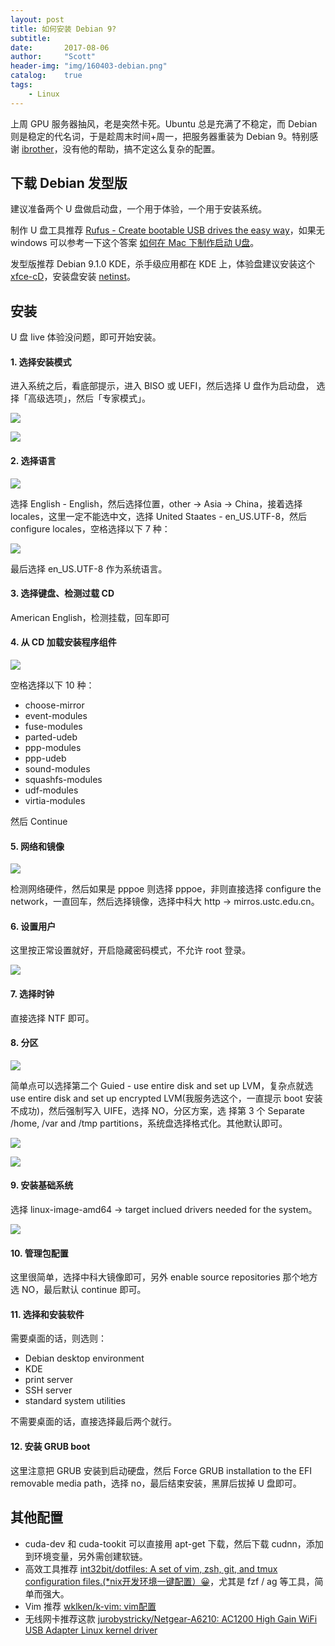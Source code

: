 ```yaml
---
layout: post
title: 如何安装 Debian 9?
subtitle:   
date:       2017-08-06
author:     "Scott"
header-img: "img/160403-debian.png"
catalog:    true
tags:
    - Linux
---
```


上周 GPU 服务器抽风，老是突然卡死。Ubuntu 总是充满了不稳定，而 Debian 则是稳定的代名词，于是趁周末时间+周一，把服务器重装为 Debian 9。特别感谢 [ibrother](https://github.com/ibrother)，没有他的帮助，搞不定这么复杂的配置。

## 下载 Debian 发型版

建议准备两个 U 盘做启动盘，一个用于体验，一个用于安装系统。

制作 U 盘工具推荐 [Rufus - Create bootable USB drives the easy way](https://rufus.akeo.ie/)，如果无 windows 可以参考一下这个答案 [如何在 Mac 下制作启动 U盘](https://www.zhihu.com/question/19630406/answer/29334393)。

发型版推荐 Debian 9.1.0 KDE，杀手级应用都在 KDE 上，体验盘建议安装这个 [xfce-cD](http://mirrors.ustc.edu.cn/debian-cd/current/arm64/iso-cd/debian-9.1.0-arm64-xfce-CD-1.iso)，安装盘安装 [netinst](http://iso.mirrors.ustc.edu.cn/debian-cd/current/arm64/iso-cd/debian-9.1.0-arm64-netinst.iso)。

## 安装

U 盘 live 体验没问题，即可开始安装。

#### 1. 选择安装模式

进入系统之后，看底部提示，进入 BISO 或 UEFI，然后选择 U 盘作为启动盘， 选择「高级选项」，然后「专家模式」。

![](https://scottming-blog-1253938325.cos.ap-beijing.myqcloud.com/170805-debian01.JPG?imageView2/2/w/800)

![](https://scottming-blog-1253938325.cos.ap-beijing.myqcloud.com/170805-debian02.JPG?imageView2/2/w/800)


#### 2. 选择语言

![](https://scottming-blog-1253938325.cos.ap-beijing.myqcloud.com/170805-debian03.JPG?imageView2/2/w/800)


选择 English - English，然后选择位置，other -> Asia -> China，接着选择 locales，这里一定不能选中文，选择 United Staates - en_US.UTF-8，然后 configure locales，空格选择以下 7 种：

![](https://scottming-blog-1253938325.cos.ap-beijing.myqcloud.com/170805-debian04.JPG?imageView2/2/w/800)

最后选择 en_US.UTF-8 作为系统语言。

#### 3. 选择键盘、检测过载 CD

American English，检测挂载，回车即可

#### 4. 从 CD 加载安装程序组件

![](https://scottming-blog-1253938325.cos.ap-beijing.myqcloud.com/170805-debian05.JPG?imageView2/2/w/800)


空格选择以下 10 种：

* choose-mirror
* event-modules
* fuse-modules
* parted-udeb
* ppp-modules
* ppp-udeb
* sound-modules
* squashfs-modules
* udf-modules
* virtia-modules

然后 Continue

#### 5. 网络和镜像

![](https://scottming-blog-1253938325.cos.ap-beijing.myqcloud.com/170805-debian06.JPG?imageView2/2/w/800)

检测网络硬件，然后如果是 pppoe 则选择 pppoe，非则直接选择 configure the network，一直回车，然后选择镜像，选择中科大 http -> mirros.ustc.edu.cn。

#### 6. 设置用户

这里按正常设置就好，开启隐藏密码模式，不允许 root 登录。

![](https://scottming-blog-1253938325.cos.ap-beijing.myqcloud.com/170805-debian07.JPG?imageView2/2/w/800)


#### 7. 选择时钟

直接选择 NTF 即可。

#### 8. 分区

![](https://scottming-blog-1253938325.cos.ap-beijing.myqcloud.com/170805-debian09.JPG?imageView2/2/w/800)

简单点可以选择第二个 Guied - use entire disk and set up LVM，复杂点就选 use entire disk and set up encrypted LVM(我服务选这个，一直提示 boot 安装不成功)，然后强制写入 UIFE，选择 NO，分区方案，选 择第 3 个 Separate /home, /var and /tmp partitions，系统盘选择格式化。其他默认即可。

![](https://scottming-blog-1253938325.cos.ap-beijing.myqcloud.com/170805-debian10.JPG?imageView2/2/w/800)

![](https://scottming-blog-1253938325.cos.ap-beijing.myqcloud.com/170805-debian11.JPG?imageView2/2/w/800)

#### 9. 安装基础系统

选择 linux-image-amd64 -> target inclued drivers needed for the system。

![](https://scottming-blog-1253938325.cos.ap-beijing.myqcloud.com/170805-debian12.JPG?imageView2/2/w/800)


#### 10. 管理包配置

这里很简单，选择中科大镜像即可，另外 enable source repositories 那个地方选 NO，最后默认 continue 即可。

#### 11. 选择和安装软件

需要桌面的话，则选则：

* Debian desktop environment
* KDE
* print server
* SSH server
* standard system utilities

不需要桌面的话，直接选择最后两个就行。

#### 12. 安装 GRUB boot

这里注意把 GRUB 安装到启动硬盘，然后 Force GRUB installation to the EFI removable media path，选择 no，最后结束安装，黑屏后拔掉 U 盘即可。

## 其他配置

* cuda-dev 和 cuda-tookit 可以直接用 apt-get 下载，然后下载 cudnn，添加到环境变量，另外需创建软链。
* 高效工具推荐 [int32bit/dotfiles: A set of vim, zsh, git, and tmux configuration files.(*nix开发环境一键配置）😀](https://github.com/int32bit/dotfiles)，尤其是 fzf / ag 等工具，简单而强大。
* Vim 推荐 [wklken/k-vim: vim配置](https://github.com/wklken/k-vim)
* 无线网卡推荐这款 [jurobystricky/Netgear-A6210: AC1200 High Gain WiFi USB Adapter Linux kernel driver](https://github.com/jurobystricky/Netgear-A6210)





